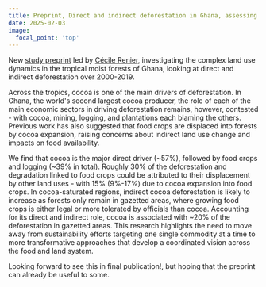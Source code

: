 ```yaml
---
title: Preprint, Direct and indirect deforestation in Ghana, assessing the role of cocoa, mining, plantations, settlements, and food crops and logging
date: 2025-02-03
image:
  focal_point: 'top'
---
```


New [study preprint](https://doi.org/10.31220/agriRxiv.2025.00302) led by [Cécile Renier](https://landsystems-lab.earth/author/cecile-renier/), investigating the complex land use dynamics in the tropical moist forests of Ghana, looking at direct and indirect deforestation over 2000-2019. 

<!--more-->

Across the tropics, cocoa is one of the main drivers of deforestation. In Ghana, the world's second largest cocoa producer, the role of each of the main economic sectors in driving deforestation remains, however, contested - with cocoa, mining, logging, and plantations each blaming the others. Previous work has also suggested that food crops are displaced into forests by cocoa expansion, raising concerns about indirect land use change and impacts on food availability. 

We find that cocoa is the major direct driver (~57%), followed by food crops and logging (~39% in total). Roughly 30% of the deforestation and degradation linked to food crops could be attributed to their displacement by other land uses - with 15% (9%-17%) due to cocoa expansion into food crops. In cocoa-saturated regions, indirect cocoa deforestation is likely to increase as forests only remain in gazetted areas, where growing food crops is either legal or more tolerated by officials than cocoa. Accounting for its direct and indirect role, cocoa is associated with ~20% of the deforestation in gazetted areas. This research highlights the need to move away from sustainability efforts targeting one single commodity at a time to more transformative approaches that develop a coordinated vision across the food and land system.

Looking forward to see this in final publication!, but hoping that the preprint can already be useful to some. 